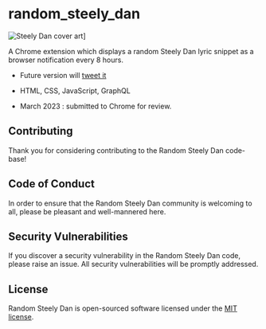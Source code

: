 # random_steely_dan

![Steely Dan cover art](https://media.graphassets.com/zXHP7H3RzWK8gzEqyJLx)]

A Chrome extension which displays a random Steely Dan lyric snippet as a browser notification every 8 hours.

- Future version will [tweet it](https://twitter.com/randomsteelydan)

- HTML, CSS, JavaScript, GraphQL 

- March 2023 : submitted to Chrome for review.

## Contributing

Thank you for considering contributing to the Random Steely Dan code-base!

## Code of Conduct

In order to ensure that the Random Steely Dan community is welcoming to all, please be pleasant and well-mannered here.

## Security Vulnerabilities

If you discover a security vulnerability in the Random Steely Dan code, please raise an issue. All security vulnerabilities will be promptly addressed.

## License

Random Steely Dan is open-sourced software licensed under the [MIT license](https://opensource.org/licenses/MIT).


